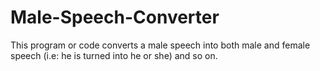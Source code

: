 # Male-Speech-Converter
This program or code converts a male speech into both male and female speech (i.e: he is turned into he or she) and so on.
